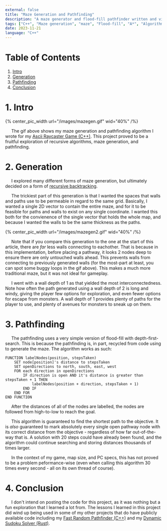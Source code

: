 ```yaml
---
external: false
title: "Maze Generation and Pathfinding"
description: "A maze generator and flood-fill pathfinder written and visualized in C++"
tags: ["C++", "Maze generation", "maze", "Flood-fill", "A*", "Algorithm", "Pathfinding", "Recursive", "Backtracking"]
date: 2023-11-21
language: "C++"
---
```


# Table of Contents
1. [Intro](#1.-intro)
2. [Generation](#2.-generation)
3. [Pathfinding](#3.-pathfinding)
4. [Conclusion](#4.-conclusion)

# 1. Intro

{% center_pic_width url="/images/mazegen.gif" wid="40%" /%}

&nbsp;&nbsp;&nbsp;&nbsp;&nbsp;The gif above shows my maze generation and pathfinding algorithm I wrote for my [Ascii Raycaster Game (C++)](/articles/raycaster1.0). This project proved to be a fruitful exploration of recursive algorithms, maze generation, and pathfinding.

# 2. Generation
&nbsp;&nbsp;&nbsp;&nbsp;&nbsp;I explored many different forms of maze generation, but ultimately decided on a form of [recursive backtracking](https://en.wikipedia.org/wiki/Maze_generation_algorithm#Recursive_implementation).

&nbsp;&nbsp;&nbsp;&nbsp;&nbsp;The trickiest part of this generation is that I wanted the spaces that walls and paths use to be permeable in regard to the same grid. Basically, I wanted a single 2D vector to contain the entire maze, and for it to be feasible for paths and walls to exist on any single coordinate. I wanted this both for the convienence of the single vector that holds the whole map, and because I wanted the walls to be the same thickness as the paths.

{% center_pic_width url="/images/mazegen2.gif" wid="40%" /%}

&nbsp;&nbsp;&nbsp;&nbsp;&nbsp;Note that if you compare this generation to the one at the start of this article, there are *far* less walls connecting to eachother. That is because in this implementation, before placing a pathway, it looks 2 nodes deep to ensure there are only untouched walls ahead. This prevents walls from connecting to previously generated walls (for the most-part at least, you can spot some buggy loops in the gif above). This makes a much more traditional maze, but it was not ideal for gameplay.

&nbsp;&nbsp;&nbsp;&nbsp;&nbsp;I went with a wall depth of 1 as that yielded the most interconnectedness. Note how often the path generated using a wall depth of 2 is long and windy, giving the player few options for exploration, and even fewer options for escape from monsters. A wall depth of 1 provides plenty of paths for the player to use, and plenty of avenues for monsters to sneak up on them.

# 3. Pathfinding

&nbsp;&nbsp;&nbsp;&nbsp;&nbsp;The pathfinding uses a very simple version of flood-fill with depth-first-search. This is because the pathfinding is, in part, recycled from code using to generate the maze. The algorithm works as such:

```
FUNCTION labelNodes(position, stepsTaken)
    SET node[position]'s distance to stepsTaken
    SET openDirections to north, south, east, west
    FOR each direction in openDirections
        IF direction is open AND it's distance is greater than stepsTaken + 1 THEN
            labelNodes(position + direction, stepsTaken + 1)
        END IF
    END FOR
END FUNCTION
```

 &nbsp;&nbsp;&nbsp;&nbsp;&nbsp;After the distances of all of the nodes are labelled, the nodes are followed from high-to-low to reach the goal.

 &nbsp;&nbsp;&nbsp;&nbsp;&nbsp;This algorithm is guaranteed to find the shortest path to the objective. It is *also* guaranteed to mark absolutely every single open pathway node with its correct distance from the objective - regardless of how far out-of-the-way that is. A solution with 20 steps could have already been found, and the algorithm could continue searching and storing distances thousands of times larger.

 &nbsp;&nbsp;&nbsp;&nbsp;&nbsp;In the context of my game, map size, and PC specs, this has not proved to be a problem peformance-wise (even when calling this algorithm 30 times every second - all on its own thread of course).

 # 4. Conclusion
  &nbsp;&nbsp;&nbsp;&nbsp;&nbsp;I don't intend on posting the code for this project, as it was nothing but a fun exploration that I learned a lot from. The lessons I learned in this project did wind up being used in some of my other projects that do have publicly available code including my [Fast Random Pathfinder (C++)](/articles/fast-random-pathfinder) and my [Dynamic Sudoku Solver (Rust)](/articles/pseudokude).